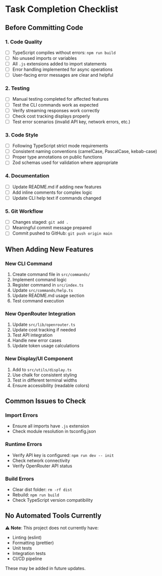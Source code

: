 # Task Completion Checklist

## Before Committing Code

### 1. Code Quality

- [ ] TypeScript compiles without errors: `npm run build`
- [ ] No unused imports or variables
- [ ] All `.js` extensions added to import statements
- [ ] Error handling implemented for async operations
- [ ] User-facing error messages are clear and helpful

### 2. Testing

- [ ] Manual testing completed for affected features
- [ ] Test the CLI commands work as expected
- [ ] Verify streaming responses work correctly
- [ ] Check cost tracking displays properly
- [ ] Test error scenarios (invalid API key, network errors, etc.)

### 3. Code Style

- [ ] Following TypeScript strict mode requirements
- [ ] Consistent naming conventions (camelCase, PascalCase, kebab-case)
- [ ] Proper type annotations on public functions
- [ ] Zod schemas used for validation where appropriate

### 4. Documentation

- [ ] Update README.md if adding new features
- [ ] Add inline comments for complex logic
- [ ] Update CLI help text if commands changed

### 5. Git Workflow

- [ ] Changes staged: `git add .`
- [ ] Meaningful commit message prepared
- [ ] Commit pushed to GitHub: `git push origin main`

## When Adding New Features

### New CLI Command

1. Create command file in `src/commands/`
2. Implement command logic
3. Register command in `src/index.ts`
4. Update `src/commands/help.ts`
5. Update README.md usage section
6. Test command execution

### New OpenRouter Integration

1. Update `src/lib/openrouter.ts`
2. Update cost tracking if needed
3. Test API integration
4. Handle new error cases
5. Update token usage calculations

### New Display/UI Component

1. Add to `src/utils/display.ts`
2. Use chalk for consistent styling
3. Test in different terminal widths
4. Ensure accessibility (readable colors)

## Common Issues to Check

### Import Errors

- Ensure all imports have `.js` extension
- Check module resolution in tsconfig.json

### Runtime Errors

- Verify API key is configured: `npm run dev -- init`
- Check network connectivity
- Verify OpenRouter API status

### Build Errors

- Clear dist folder: `rm -rf dist`
- Rebuild: `npm run build`
- Check TypeScript version compatibility

## No Automated Tools Currently

⚠️ **Note**: This project does not currently have:

- Linting (eslint)
- Formatting (prettier)
- Unit tests
- Integration tests
- CI/CD pipeline

These may be added in future updates.
